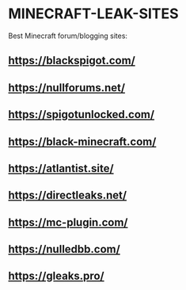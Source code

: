 # MINECRAFT-LEAK-SITES
Best Minecraft forum/blogging sites:


## https://blackspigot.com/

## https://nullforums.net/

## https://spigotunlocked.com/

## https://black-minecraft.com/

## https://atlantist.site/

## https://directleaks.net/

## https://mc-plugin.com/

## https://nulledbb.com/

## https://gleaks.pro/
